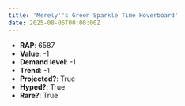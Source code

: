```yaml
---
title: 'Merely''s Green Sparkle Time Hoverboard'
date: 2025-08-06T00:00:00Z
---
```

- **RAP**: 6587
- **Value**: -1
- **Demand level**: -1
- **Trend**: -1
- **Projected?**: True
- **Hyped?**: True
- **Rare?**: True
